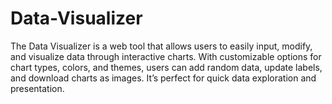 # Data-Visualizer
The Data Visualizer is a web tool that allows users to easily input, modify, and visualize data through interactive charts. With customizable options for chart types, colors, and themes, users can add random data, update labels, and download charts as images. It’s perfect for quick data exploration and presentation.
